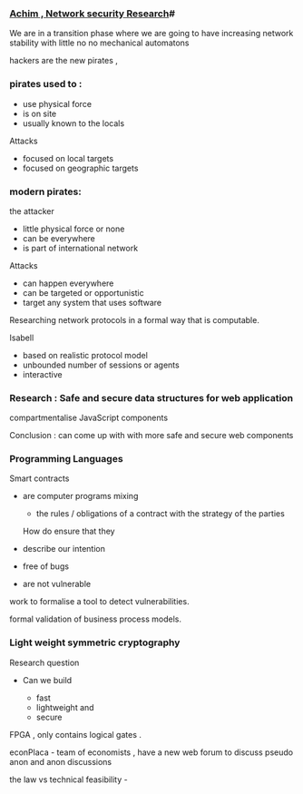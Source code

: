 ### <u>Achim , Network security Research</u>#

We are in a transition phase where we are going to have increasing network stability with little no no mechanical automatons

hackers  are the new pirates , 

### pirates used to :

- use physical force
- is on site
- usually known to the locals

Attacks

- focused on local targets
- focused on geographic targets

### modern pirates:

the attacker

- little physical force or none
- can be everywhere
- is part of international network

Attacks

- can happen everywhere
- can be targeted or opportunistic 
- target any system that uses software



Researching network protocols in a formal way that is computable.

Isabell

- based on realistic protocol model
- unbounded number of sessions or agents
- interactive

### Research : Safe and secure data structures for web application

compartmentalise JavaScript components

Conclusion : can come up with with more safe and secure web components



### Programming Languages

Smart contracts

- are computer programs mixing

  -  the rules / obligations of a contract with the strategy of the parties

  How do ensure that they

- describe our intention

- free of bugs

- are not vulnerable

work to formalise a tool to detect  vulnerabilities.

formal validation of business process models.



### Light weight symmetric cryptography

Research question 

- Can we build 

  -  fast
  - lightweight and
  - secure

  

FPGA  , only contains logical gates .



econPlaca - team of economists  , have a new web forum to discuss pseudo anon and anon discussions

the law vs technical feasibility - 

  